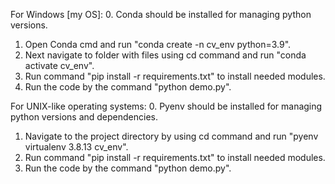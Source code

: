For Windows [my OS]: 
0. Conda should be installed for managing python versions.
1. Open Conda cmd and run "conda create -n cv_env python=3.9".
2. Next navigate to folder with files using cd command and run "conda activate cv_env".
3. Run command "pip install -r requirements.txt" to install needed modules.
4. Run the code by the command "python demo.py".

For UNIX-like operating systems:
0. Pyenv should be installed for managing python versions and dependencies.
1. Navigate to the project directory by using cd command and run "pyenv virtualenv 3.8.13 cv_env".
2. Run command "pip install -r requirements.txt" to install needed modules.
3. Run the code by the command "python demo.py".

